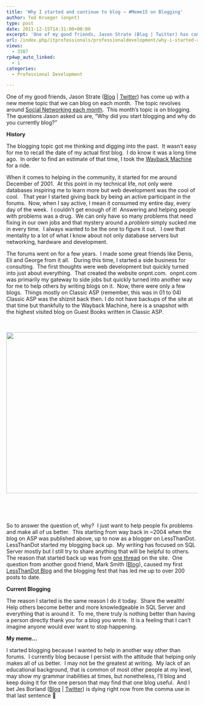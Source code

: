```yaml
---
title: 'Why I started and continue to blog – #Meme15 on Blogging'
author: Ted Krueger (onpnt)
type: post
date: 2011-12-15T14:31:00+00:00
excerpt: 'One of my good friends, Jason Strate (Blog | Twitter) has come up with a new meme topic that we can blog on each month.  The topic revolves around Social Networking each month.  This month’s topic is on blogging.  The questions Jason asked us are, “Why&hellip;'
url: /index.php/itprofessionals/professionaldevelopment/why-i-started-and-continue/
views:
  - 3387
rp4wp_auto_linked:
  - 1
categories:
  - Professional Development

---
```

One of my good friends, Jason Strate ([Blog][1] | [Twitter][2]) has come up with a new meme topic that we can blog on each month.  The topic revolves around [Social Networking each month][3].  This month’s topic is on blogging.  The questions Jason asked us are, “Why did you start blogging and why do you currently blog?”

**History**

The blogging topic got me thinking and digging into the past.  It wasn’t easy for me to recall the date of my actual first blog.  I do know it was a long time ago.  In order to find an estimate of that time, I took the [Wayback Machine][4] for a ride.

When it comes to helping in the community, it started for me around December of 2001.  At this point in my technical life, not only were databases inspiring me to learn more but web development was the cool of cool.   That year I started giving back by being an active participant in the forums.  Now, when I say active, I mean it consumed my entire day, every day of the week.  I couldn’t get enough of it!  Answering and helping people with problems was a drug.  We can only have so many problems that need fixing in our own jobs and that mystery around a _problem_ simply sucked me in every time.  I always wanted to be the one to figure it out.   I owe that mentality to a lot of what I know about not only database servers but networking, hardware and development.

The forums went on for a few years.  I made some great friends like Denis, Eli and George from it all.   During this time, I started a side business for consulting.  The first thoughts were web development but quickly turned into just about everything.  That created the website onpnt.com.  onpnt.com was primarily my gateway to side jobs but quickly turned into another way for me to help others by writing blogs on it.  Now, there were only a few blogs.  Things mostly on Classic ASP (remember, this was in 01 to 04) Classic ASP was the shiznit back then. I do not have backups of the site at that time but thankfully to the Wayback Machine, here is a snapshot with the highest visited blog on Guest Books written in Classic ASP.

 

<div class="image_block">
  <a href="/media/blogs/ITProfessionals/onpnt.com.GIF?mtime=1323966196"><img src="/wp-content/uploads/blogs/ITProfessionals/onpnt.com.GIF?mtime=1323966196" alt="" width="900" height="424" /></a>
</div>

 

 

So to answer the question of, why?  I just want to help people fix problems and make all of us better.  This starting from way back in ~2004 when the blog on ASP was published above, up to now as a blogger on LessThanDot.  LessThanDot started my blogging back up.  My writing has focused on SQL Server mostly but I still try to share anything that will be helpful to others.  The reason that started back up was from [one thread][5] on the site.  One question from another good friend, Mark Smith ([Blog][6]), caused my first [LessThanDot Blog][7] and the blogging fest that has led me up to over 200 posts to date.

**Current Blogging**

The reason I started is the same reason I do it today.  Share the wealth!  Help others become better and more knowledgeable in SQL Server and everything that is around it.  To me, there truly is nothing better than having a person directly thank you for a blog you wrote.  It is a feeling that I can’t imagine anyone would ever want to stop happening.

**My meme…**

I started blogging because I wanted to help in another way other than forums.  I currently blog because I persist with the attitude that helping only makes all of us better.  I may not be the greatest at writing.  My lack of an educational background, that is common of most other people at my level, may show my grammar inabilities at times, but nonetheless, I’ll blog and keep doing it for the one person that may find that one blog useful.  And I bet Jes Borland ([Blog][8] | [Twitter][9]) is dying right now from the comma use in that last sentence 🙂

 [1]: http://www.jasonstrate.com/
 [2]: http://twitter.com/#!/stratesql
 [3]: http://www.jasonstrate.com/2011/12/the-meme15-on-social-networking/
 [4]: /index.php/WebDev/WebDesignGraphicsStyling/search-the-internet-archive-with-the-way
 [5]: http://forum.ltd.local/viewtopic.php?f=17&t=3328&p=17555#p17555
 [6]: http://weblogs.asp.net/marksmith/
 [7]: /index.php/DataMgmt/DBAdmin/MSSQLServerAdmin/user-to-schema-to-roles-for-controlling-
 [8]: /index.php/All/?disp=authdir&author=420
 [9]: http://twitter.com/grrl_geek